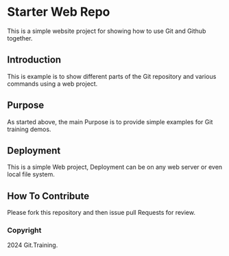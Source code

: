 # Starter Web Repo

This is a simple website project for showing how to use Git and Github together.

## Introduction

This is example is to show different parts of the Git repository and various commands using a web project.

## Purpose

As started above, the main Purpose is to provide simple examples for Git training demos.

## Deployment

This is a simple Web project, Deployment can be on any web server or even local file system.

## How To Contribute

Please fork this repository and then issue pull Requests for review.

### Copyright

2024 Git.Training.